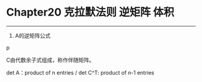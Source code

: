 # Chapter20 克拉默法则 逆矩阵 体积

---

1. A的逆矩阵公式

p

C由代数余子式组成，称作伴随矩阵。

det A：product of n entries / det C^T: product of n-1 entries



